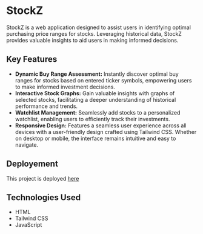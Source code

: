 # StockZ
StockZ is a web application designed to assist users in identifying optimal purchasing price ranges for stocks. Leveraging historical data, StockZ provides valuable insights to aid users in making informed decisions.

## Key Features

- **Dynamic Buy Range Assessment:** Instantly discover optimal buy ranges for stocks based on entered ticker symbols, empowering users to make informed investment decisions.
- **Interactive Stock Graphs:** Gain valuable insights with graphs of selected stocks, facilitating a deeper understanding of historical performance and trends.
- **Watchlist Management:** Seamlessly add stocks to a personalized watchlist, enabling users to efficiently track their investments.
- **Responsive Design:** Features a seamless user experience across all devices with a user-friendly design crafted using Tailwind CSS. Whether on desktop or mobile, the interface remains intuitive and easy to navigate.

## Deployement
This project is deployed [here](https://stock-z.com/)

## Technologies Used
- HTML
- Tailwind CSS
- JavaScript


